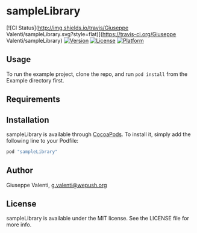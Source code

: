 # sampleLibrary

[![CI Status](http://img.shields.io/travis/Giuseppe Valenti/sampleLibrary.svg?style=flat)](https://travis-ci.org/Giuseppe Valenti/sampleLibrary)
[![Version](https://img.shields.io/cocoapods/v/sampleLibrary.svg?style=flat)](http://cocoapods.org/pods/sampleLibrary)
[![License](https://img.shields.io/cocoapods/l/sampleLibrary.svg?style=flat)](http://cocoapods.org/pods/sampleLibrary)
[![Platform](https://img.shields.io/cocoapods/p/sampleLibrary.svg?style=flat)](http://cocoapods.org/pods/sampleLibrary)

## Usage

To run the example project, clone the repo, and run `pod install` from the Example directory first.

## Requirements

## Installation

sampleLibrary is available through [CocoaPods](http://cocoapods.org). To install
it, simply add the following line to your Podfile:

```ruby
pod "sampleLibrary"
```

## Author

Giuseppe Valenti, g.valenti@wepush.org

## License

sampleLibrary is available under the MIT license. See the LICENSE file for more info.
